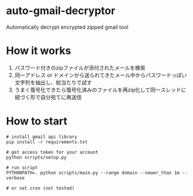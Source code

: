 # auto-gmail-decryptor
Automatically decrypt encrypted zipped gmail tool

# How it works
1. パスワード付きのzipファイルが添付されたメールを検索
2. 同一アドレス or ドメインから送られてきたメール中からパスワードっぽい文字列を抽出し、総当たりで試す
3. うまく復号化できたら復号化済みのファイルを再zip化して同一スレッドに紐づく形で自分宛てに再送信

# How to start
```
# install gmail api library
pip install -r requirements.txt

# get access token for your account
python scripts/setup.py

# run script
PYTHONPATH=. python scripts/main.py --range domain --newer_than 1m --verbose

# or set cron (not tested)

```



